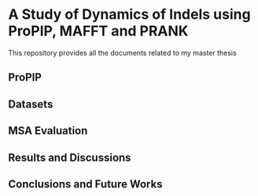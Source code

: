 # A Study of Dynamics of Indels using ProPIP, MAFFT and PRANK
This repository provides all the documents related to my master thesis

## ProPIP
## Datasets
## MSA Evaluation
## Results and Discussions
## Conclusions and Future Works
